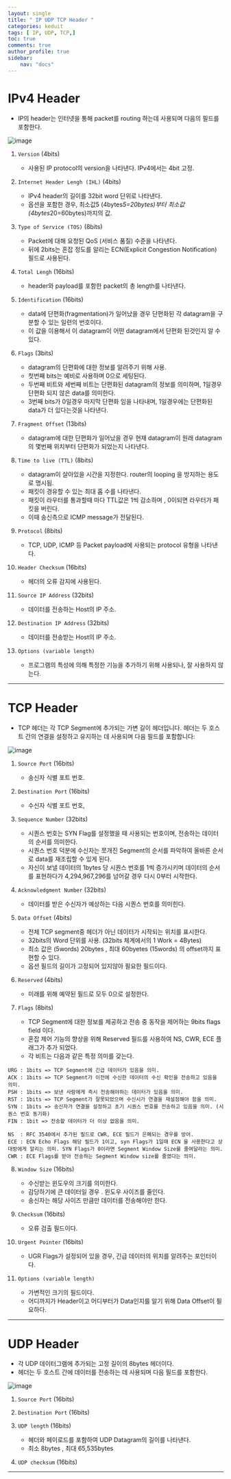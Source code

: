 ```yaml
---
layout: single
title: " IP UDP TCP Header "
categories: keduit
tags: [ IP, UDP, TCP,]
toc: true 
comments: true
author_profile: true
sidebar:
    nav: "docs"
---
```



# IPv4 Header

* IP의 header는 인터넷을 통해 packet를 routing 하는데 사용되며 다음의 필드를 포함한다.

![image](https://user-images.githubusercontent.com/128279031/228890436-65f43635-86f6-45c5-9fd2-7c46fd13c94f.png)

1. `Version` (4bits)
   * 사용된 IP protocol의 version을 나타낸다. IPv4에서는 4bit 고정.

2. `Internet Header Lengh (IHL)` (4bits) 
   * IPv4 header의 길이를 32bit word 단위로 나타낸다. 
   * 옵션을 포함한 경우, 최소값5 (4bytes*5=20bytes)부터 최소값 (4bytes*20=60bytes)까지의 값.

3. `Type of Service (TOS)` (8bits)
   * Packet에 대해 요청된 QoS (서비스 품질) 수준을 나타낸다. 
   * 뒤에 2bits는 혼잡 정도를 알리는 ECN(Explicit Congestion Notification) 필드로 사용된다.

4. `Total Lengh` (16bits) 
   * header와 payload를 포함한 packet의 총 length를 나타낸다.

5. `Identification` (16bits)  
   * data에 단편화(fragmentation)가 일어났을 경우 단편화된 각 datagram을 구분할 수 있는 일련의 번호이다.  
   * 이 값을 이용해서 이 datagram이 어떤 datagram에서 단편화 된것인지 알 수 있다.

6. `Flags` (3bits)  
   * datagram의 단편화에 대한 정보를 알려주기 위해 사용. 
   * 첫번째 bits는 예비로 사용하며 0으로 세팅된다. 
   * 두번째 비트와 세번째 비트는 단편화된 datagram의 정보를 의미하며, 1일경우 단편화 되지 않은 data를 의미한다.
   * 3번째 bits가 0일경우 마지막 단편화 임을 나타내며, 1일경우에는 단편화된 data가 더 있다는것을 나타낸다.

7. `Fragment Offset` (13bits) 
   * datagram에 대한 단편화가 일어났을 경우 현재 datagram이 원래 datagram의 몇번째 위치부터 단편화가 되었는지 나타낸다.

8. `Time to live (TTL)` (8bits) 
   * datagram이 살아있을 시간을 지정한다. router의 looping 을 방지하는 용도로 명시됨.
   * 패킷이 경유할 수 있는 최대 홉 수를 나타낸다.
   * 패킷이 라우터를 통과할때 마다 TTL값은 1씩 감소하며 , 0이되면 라우터가 패킷을 버린다.
   * 이때 송신측으로 ICMP message가 전달된다.

9. `Protocol` (8bits)
   * TCP, UDP, ICMP 등 Packet payload에 사용되는 protocol 유형을 나타낸다.

10. `Header Checksum` (16bits)
    * 헤더의 오류 감지에 사용된다.

11. `Source IP Address` (32bits)
    * 데이터를 전송하는 Host의 IP 주소.

12. `Destination IP Address` (32bits)
    * 데이터를 전송받는 Host의 IP 주소.

13. `Options (variable length)`
    * 프로그램의 특성에 의해 특정한 기능을 추가하기 위해 사용되나, 잘 사용하지 않는다.

---

# TCP Header

* TCP 헤더는 각 TCP Segment에 추가되는 가변 길이 헤더입니다. 헤더는 두 호스트 간의 연결을 설정하고 유지하는 데 사용되며 다음 필드를 포함합니다:

![image](https://user-images.githubusercontent.com/128279031/228929872-d35965d9-98f7-4abb-bf59-9a115653bb01.png)



1. `Source Port` (16bits)
   * 송신자 식별 포트 번호.

2. `Destination Port` (16bits)
   * 수신자 식별 포트 번호,

3. `Sequence Number` (32bits)
   * 시퀀스 번호는 SYN Flag를 설정했을 때 사용되는 번호이며, 전송하는 데이터의 순서를 의미한다.
   * 시퀀스 번호 덕분에 수신자는 쪼개진 Segment의 순서를 파악하여 올바른 순서로 data를 재조립할 수 있게 된다.
   * 자신이 보낼 데이터의 1bytes 당 시퀀스 번호를 1씩 증가시키며 데이터의 순서를 표현하다가 4,294,967,296를 넘어갈 경우 다시 0부터 시작한다.

4. `Acknowledgment Number` (32bits)
   * 데이터를 받은 수신자가 예상하는 다음 시퀀스 번호를 의미힌다.


5. `Data Offset` (4bits) 
   * 전체 TCP segment중 헤더가 아닌 데이터가 시작되는 위치를 표시한다.
   * 32bits의 Word 단위를 사용. (32bits 체계에서의 1 Work = 4Bytes)
   * 최소 값은 (5words) 20bytes , 최대 60byetes (15words) 의 offset까지 표현할 수 있다.
   * 옵션 필드의 길이가 고정되어 있지않아 필요한 필드이다.

6. `Reserved` (4bits)  
   * 미래를 위해 예약된 필드로 모두 0으로 설정한다.
  
7. `Flags` (8bits)
   * TCP Segment에 대한 정보를 제공하고 전송 중 동작을 제어하는 9bits flags field 이다. 
   * 혼잡 제어 기능의 향상을 위해 Reserved 필드를 사용하여 NS, CWR, ECE 플래그가 추가 되었다.
   * 각 비트는 다음과 같은 특정 의미를 갖는다.

```
URG : 1bits => TCP Segment에 긴급 데이터가 있음을 의미.
ACK : 1bits => TCP Segment가 이전에 수신한 데이터의 수신 확인을 전송하고 있음을 의미.
PSH : 1bits => 보낸 사람에게 즉시 전송해야하는 데이터가 있음을 의미.
RST : 1bits => TCP Segment가 잘못되었으며 수신시가 연결을 재설정해야 함을 의미.
SYN : 1bits => 송신자가 연결을 설정하고 초기 시퀀스 번호를 전송하고 있음을 의미. (시퀀스 번호 동기화)
FIN : 1bit => 전송할 데이터가 더 이상 없음을 의미.

NS  : RFC 3540에서 추가된 필드로 CWR, ECE 필드가 은폐되는 경우를 방어.
ECE : ECN Echo Flags 해당 필드가 1이고, syn Flags가 1일때 ECN 을 사용한다고 상대방에게 알리는 의미. SYN Flags가 0이라면 Segment Window Size를 줄여달라는 의미.
CWR : ECE Flags를 받아 전송하는 Segment Window size를 줄였다는 의미.
```

8. `Window Size` (16bits)
   * 수신받는 윈도우의 크기를 의미한다.
   * 감당하기에 큰 데이터일 경우 . 윈도우 사이즈를 줄인다.
   * 송신자는 해당 사이즈 만큼만 데이터를 전송해야만 한다.

9. `Checksum` (16bits)
   * 오류 검출 필드이다.

10. `Urgent Pointer` (16bits)
    * UGR Flags가 설정되어 있을 경우, 긴급 데이터의 위치를 알려주는 포인터이다.

11. `Options (variable length)`
    * 가변적인 크기의 필드이다.
    * 어디까지가 Header이고 어디부터가 Data인지를 알기 위해 Data Offset이 필요하다.

---

# UDP Header

* 각 UDP 데이터그램에 추가되는 고정 길이의 8bytes 헤더이다.
* 헤더는 두 호스트 간에 데이터를 전송하는 데 사용되며 다음 필드를 포함한다.


![image](https://user-images.githubusercontent.com/128279031/228930904-1178f327-d101-45be-8ee6-32e6cd3e6892.png)

1. `Source Port` (16bits)

2. `Destination Port` (16bits)

3. `UDP length` (16bits)
   * 헤더와 페이로드를 포함하여 UDP Datagram의 길이를 나타낸다.
   * 최소 8bytes , 최대 65,535bytes

4. `UDP checksum` (16bits)

---

